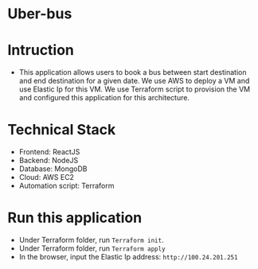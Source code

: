 # Uber-bus

# Intruction 
   - This application allows users to book a bus between start destination and end destination for a given date. We use AWS to deploy a VM and use Elastic Ip for this VM.
We use Terraform script to provision the VM and configured this application for this architecture.

# Technical Stack
   - Frontend: ReactJS
   - Backend: NodeJS
   - Database: MongoDB
   - Cloud: AWS EC2
   - Automation script: Terraform

# Run this application
   - Under Terraform folder, run `Terraform init`.
   - Under Terraform folder, run `Terraform apply`
   - In the browser, input the Elastic Ip address: `http://100.24.201.251`